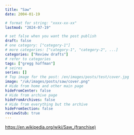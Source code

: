 ```yaml
---
title: "Saw"
date: 2004-01-19

# format for string: "xxxx-xx-xx"
lastmod: "2024-07-19"

# set false when you want the post publish
draft: false
# one category: ["category-1"]
# more categories: ["category-1", "category-2", ...]
categories: ["Review drafts"]
# refer to categories
tags: ["gregg hoffman"]
# seires
series: []
# Top image for the post: /en/images/posts/test/cover.jpg
image: "/uk/images/posts/saw/cover.png"
# Hide from home and other main page
hideFromCenter: false
# Hide from archive page
hideFromArchives: false
# Hide from everything but the archive
hideFromSection: false
reviewStub: true
---
```

https://en.wikipedia.org/wiki/Saw_(franchise)
<!--more-->